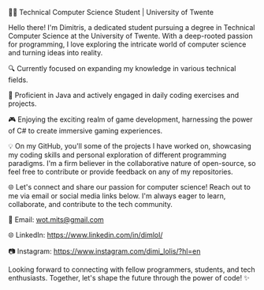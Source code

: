 👨‍💻 Technical Computer Science Student | University of Twente

Hello there! I'm Dimitris, a dedicated student pursuing a degree in Technical Computer Science at the University of Twente. With a deep-rooted passion for programming, I love exploring the intricate world of computer science and turning ideas into reality.

🔍 Currently focused on expanding my knowledge in various technical fields.

🌟 Proficient in Java and actively engaged in daily coding exercises and projects.

🎮 Enjoying the exciting realm of game development, harnessing the power of C# to create immersive gaming experiences.

💡 On my GitHub, you'll some of the projects I have worked on, showcasing my coding skills and personal exploration of different programming paradigms. I'm a firm believer in the collaborative nature of open-source, so feel free to contribute or provide feedback on any of my repositories.

🌐 Let's connect and share our passion for computer science! Reach out to me via email or social media links below. I'm always eager to learn, collaborate, and contribute to the tech community.

📧 Email: wot.mits@gmail.com

🌐 LinkedIn: https://www.linkedin.com/in/dimlol/

📷 Instagram: https://www.instagram.com/dimi_lolis/?hl=en

Looking forward to connecting with fellow programmers, students, and tech enthusiasts. Together, let's shape the future through the power of code! ✨
